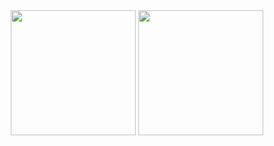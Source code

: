 <div id="header" align="center">
      <img src="https://github-readme-streak-stats.herokuapp.com?user=ZetHange&theme=dark&background=000000" height="200px" />
      <img src="https://github-readme-stats.vercel.app/api/top-langs/?username=zethange&theme=vision-friendly-dark" height="200px" />
</div>
